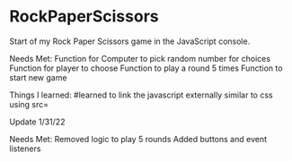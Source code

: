 # RockPaperScissors

Start of my Rock Paper Scissors game in the JavaScript console.

Needs Met: 
Function for Computer to pick random number for choices
Function for player to choose
Function to play a round 5 times
Function to start new game

Things I learned: 
#learned to link the javascript externally similar to css using src=

Update 1/31/22

Needs Met:
Removed logic to play 5 rounds
Added buttons and event listeners
